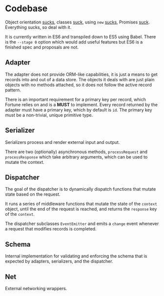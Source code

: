 # Codebase

Object orientation [sucks](https://www.sics.se/~joe/bluetail/vol1/v1_oo.html), classes [suck](http://ericleads.com/2012/09/stop-using-constructor-functions-in-javascript/), using `new` [sucks](http://www.ianbicking.org/blog/2013/04/new-considered-harmful.html), Promises [suck](http://robotlolita.me/2013/06/28/promises-considered-harmful.html). Everything sucks, so deal with it.

It is currently written in ES6 and transpiled down to ES5 using Babel. There is the `--stage 0` option which would add useful features but ES6 is a finished spec and proposals are not.


## Adapter

The adapter does not provide ORM-like capabilities, it is just a means to get records into and out of a data store. The objects it deals with are just plain objects with no methods attached, so it does not follow the active record pattern.

There is an important requirement for a primary key per record, which Fortune relies on and is a **MUST** to implement. Every record returned by the adapter must have a primary key, which by default is `id`. The primary key must be a non-trivial, unique primitive type.


## Serializer

Serializers process and render external input and output.

There are two (optionally) asynchronous methods, `processRequest` and `processResponse` which take arbitrary arguments, which can be used to mutate the context.


## Dispatcher

The goal of the dispatcher is to dynamically dispatch functions that mutate state based on the request.

It runs a series of middleware functions that mutate the state of the `context` object, until the end of the request is reached, and returns the `response` key of the `context`.

The dispatcher subclasses `EventEmitter` and emits a `change` event whenever a request that modifies records is completed.


## Schema

Internal implementation for validating and enforcing the schema that is expected by adapters, serializers, and the dispatcher.


## Net

External networking wrappers.
